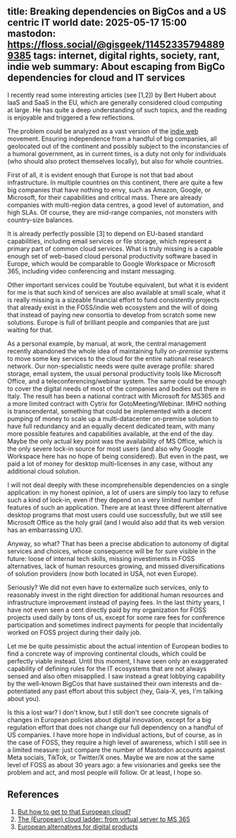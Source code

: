 title: Breaking dependencies on BigCos and a US centric IT world
date: 2025-05-17 15:00
mastodon: https://floss.social/@gisgeek/114523357948899385
tags: internet, digital rights, society, rant, indie web
summary: About escaping from BigCo dependencies for cloud and IT services
---

I recently read some interesting articles (see [1,2]) by Bert Hubert about
IaaS and SaaS in the EU, which are generally considered cloud computing at
large. He has quite a deep understanding of such topics, and the reading is
enjoyable and triggered a few reflections.

The problem could be analyzed as a vast version of the [indie web](https://en.wikipedia.org/wiki/IndieWeb) 
movement.
Ensuring independence from a handful of big companies, all geolocated out of the
continent and possibly subject to the inconstancies of a humoral government, as
in current times, is a duty not only for individuals (who should also protect
themselves locally), but also for whole countries.

First of all, it is evident enough that Europe is not that bad about
infrastructure. In multiple countries on this continent, there are quite a few
big companies that have nothing to envy, such as Amazon, Google, or Microsoft,
for their capabilities and critical mass. There are already companies with
multi-region data centres, a good level of automation, and high SLAs. Of course,
they are mid-range companies, not monsters with country-size balances.

It is already perfectly possible [3] to depend on EU-based standard capabilities,
including email services or file storage, which represent a primary part of
common cloud services. What is truly missing is a capable enough set of
web-based cloud personal productivity software based in Europe, which would be
comparable to  Google Workspace or Microsoft 365, including video conferencing
and instant messaging.

Other important services could be Youtube equivalent, but what it is evident for
me is that such kind of services are also available at small scale, what it is
really missing is a sizeable financial effort to fund consistently projects that
already exist in the FOSS/indie web ecosystem and the will of doing that instead
of paying new consortia to develop from scratch some new solutions. Europe is
full of brilliant people and companies that are just waiting for that.

As a personal example, by manual, at work, the central management recently
abandoned the whole idea of maintaining fully _on-premise_ systems to move some
key services to the cloud for the entire national research network. Our
non-specialistic needs were quite average profile: shared storage, email system,
the usual personal productivity tools like Microsoft Office, and a
teleconferencing/webinar system. The same could be enough to cover the digital
needs of most of the companies and bodies out there in Italy. The result has
been a national contract with Microsoft for MS365 and a more limited contract
with Cytrix for GotoMeeting/Webinar. IMHO nothing is transcendental, something
that could be implemented with a decent pumping of money to scale up a
multi-datacenter on-premise solution to have full redundancy and an equally
decent dedicated team, with many more possible features and capabilities
available, at the end of the day. Maybe the only actual key point was the
availability of MS Office, which is the only severe lock-in source for most
users (and also why Google Workspace here has no hope of being considered). But
even in the past, we paid a lot of money for desktop multi-licenses in any case,
without any additional cloud solution.

I will not deal deeply with these incomprehensible dependencies on a single
application: in my honest opinion, a lot of users are simply too lazy to refuse
such a kind of lock-in, even if they depend on a very limited number of features
of such an application. There are at least three different alternative desktop
programs that most users could use successfully, but we still see Microsoft
Office as the holy grail (and I would also add that its web version has an
embarrassing UX).

Anyway, so what? That has been a precise abdication to autonomy of digital
services and choices, whose consequence will be for sure visible in the future:
loose of internal tech skills, missing investiments in FOSS alternatives, lack
of human resources growing, and missed diversifications of solution providers
(now both located in USA, not even Europe).

Seriously? We did not even have to externalize such services, only to reasonably
invest in the right direction for additional human resources and infrastructure
improvement instead of paying fees. In the last thirty years, I have not even
seen a cent directly paid by my organization for FOSS projects used daily by
tons of us, except for some rare fees for conference participation and sometimes
indirect payments for people that incidentally worked on FOSS project during
their daily job.

Let me be quite pessimistic about the actual intention of European bodies to
find a concrete way of improving continental clouds, which could be perfectly
viable instead. Until this moment, I have seen only an exaggerated capability of
defining rules for the IT ecosystems that are not always sensed and also often
misapplied. I saw instead a great lobbying capability by the well-known BigCos
that have sustained their own interests and de-potentiated any past effort about
this subject (hey, Gaia-X, yes, I'm talking about you).

Is this a lost war? I don't know, but I still don't see concrete signals of
changes in European policies about digital innovation, except for a big
regulation effort that does not change our full dependency on a handful of US
companies. I have more hope in individual actions, but of course, as in the case
of FOSS, they require a high level of awareness, which I still see in a limited
measure: just compare the number of Mastodon accounts against Meta socials,
TikTok, or Twitter/X ones. Maybe we are now at the same level of FOSS as about 30
years ago: a few visionaries and geeks see the problem and act, and most
people will follow. Or at least, I hope so.

## References

1) [But how to get to that European cloud?](https://berthub.eu/articles/posts/now-how-to-get-that-european-cloud/)
2) [The (European) cloud ladder: from virtual server to MS 365](https://berthub.eu/articles/posts/the-european-cloud-ladder/)
3) [ European alternatives for digital products](https://european-alternatives.eu/)
